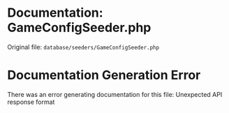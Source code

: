 # Documentation: GameConfigSeeder.php

Original file: `database/seeders/GameConfigSeeder.php`

# Documentation Generation Error

There was an error generating documentation for this file: Unexpected API response format